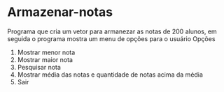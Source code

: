 # Armazenar-notas
Programa que cria um vetor para armanezar as notas de 200 alunos, em seguida o programa mostra um menu de opções para o usuário Opções 
1. Mostrar menor nota
2. Mostrar maior nota
3. Pesquisar nota
4. Mostrar média das notas e quantidade de notas acima da média
5. Sair

